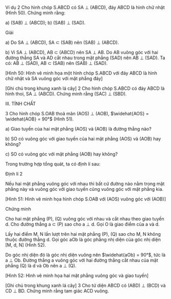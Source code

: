 Ví dụ 2 Cho hình chóp S.ABCD có SA ⊥ (ABCD), đáy ABCD là hình chữ nhật (Hình 50). Chứng minh rằng:

a) (SAB) ⊥ (ABCD);          b) (SAB) ⊥ (SAD).

Giải

a) Do SA ⊥ (ABCD), SA ⊂ (SAB) nên (SAB) ⊥ (ABCD).

b) Vì SA ⊥ (ABCD), AB ⊂ (ABCD) nên SA ⊥ AB.
   Do AB vuông góc với hai đường thẳng SA và AD cắt
   nhau trong mặt phẳng (SAD) nên AB ⊥ (SAD).
   Ta có: AB ⊥ (SAD), AB ⊂ (SAB) nên (SAB) ⊥ (SAD).

[Hình 50: Hình vẽ minh họa một hình chóp S.ABCD với đáy ABCD là hình chữ nhật và SA vuông góc với mặt phẳng đáy]

[Ghi chú trong khung xanh lá cây]
2 Cho hình chóp S.ABCD có đáy ABCD là hình thoi, SA ⊥ (ABCD). Chứng minh rằng (SAC) ⊥ (SBD).

III. TÍNH CHẤT

3 Cho hình chóp S.OAB thoả mãn (AOS) ⊥ (AOB), $\widehat{AOS} = \widehat{AOB} = 90°$ (Hình 51).

a) Giao tuyến của hai mặt phẳng (AOS) và (AOB) là đường thẳng nào?

b) SO có vuông góc với giao tuyến của hai mặt phẳng (AOS) và (AOB) hay không?

c) SO có vuông góc với mặt phẳng (AOB) hay không?

Trong trường hợp tổng quát, ta có định lí sau:

Định lí 2

Nếu hai mặt phẳng vuông góc với nhau thì bất cứ đường nào nằm trong mặt phẳng này và vuông góc với giao tuyến cũng vuông góc với mặt phẳng kia.

[Hình 51: Hình vẽ minh họa hình chóp S.OAB với (AOS) vuông góc với (AOB)]

Chứng minh

Cho hai mặt phẳng (P), (Q) vuông góc với nhau và cắt nhau theo giao tuyến d. Cho đường thẳng a ⊂ (P) sao cho a ⊥ d. Gọi O là giao điểm của a và d.

Lấy hai điểm M, N lần lượt trên hai mặt phẳng (P), (Q) sao cho M, N không thuộc đường thẳng d. Gọi góc aOb là góc phẳng nhị diện của góc nhị diện [M, d, N] (Hình 52).

Do góc nhị diện đó là góc nhị diện vuông nên $\widehat{aOb} = 90°$, tức là a ⊥ Ob. Đường thẳng a vuông góc với hai đường thẳng cắt nhau của mặt phẳng (Q) là d và Ob nên a ⊥ (Q).

[Hình 52: Hình vẽ minh họa hai mặt phẳng vuông góc và giao tuyến]

[Ghi chú trong khung xanh lá cây]
3 Cho tứ diện ABCD có (ABD) ⊥ (BCD) và CD ⊥ BD. Chứng minh rằng tam giác ACD vuông.